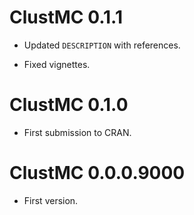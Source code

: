 # ClustMC 0.1.1

* Updated `DESCRIPTION` with references. 

* Fixed vignettes.

# ClustMC 0.1.0

* First submission to CRAN.

# ClustMC 0.0.0.9000

* First version.
